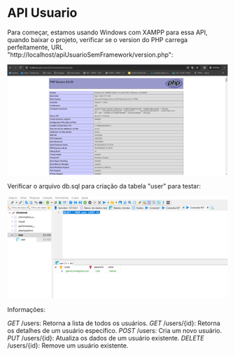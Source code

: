 # API Usuario

Para começar, estamos usando Windows com XAMPP para essa API, quando baixar o projeto, verificar se o version do PHP carrega perfeitamente, URL "http://localhost/apiUsuarioSemFramework/version.php":

<img src="001.png" alt="">
 
Verificar o arquivo db.sql para criação da tabela "user" para testar:

<img src="002.png" alt="">

Informações:

*GET* /users: Retorna a lista de todos os usuários.
*GET* /users/{id}: Retorna os detalhes de um usuário específico.
*POST* /users: Cria um novo usuário.
*PUT* /users/{id}: Atualiza os dados de um usuário existente.
*DELETE* /users/{id}: Remove um usuário existente.


